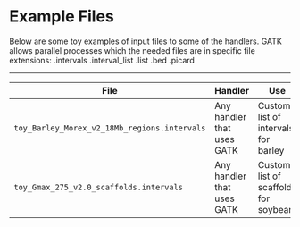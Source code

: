# Example Files

Below are some toy examples of input files to some of the handlers.
GATK allows parallel processes which the needed files are in specific file extensions:
    .intervals
    .interval_list
    .list
    .bed
    .picard

---

| File | Handler | Use |
| ---- | ------- | --- |
| `toy_Barley_Morex_v2_18Mb_regions.intervals` | Any handler that uses GATK | Custom list of intervals for barley |
| `toy_Gmax_275_v2.0_scaffolds.intervals` | Any handler that uses GATK | Custom list of scaffolds for soybean |
